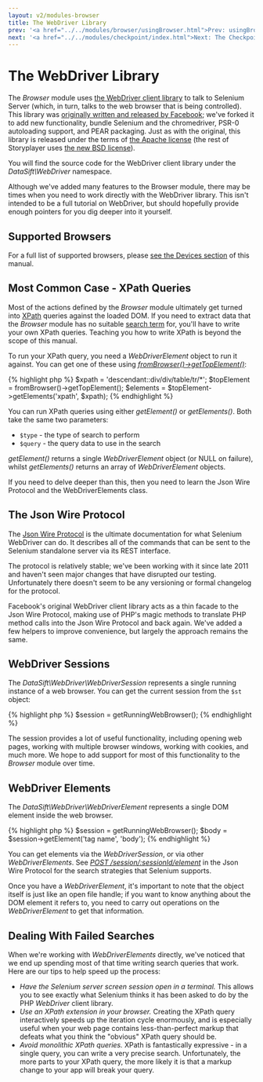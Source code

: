 ```yaml
---
layout: v2/modules-browser
title: The WebDriver Library
prev: '<a href="../../modules/browser/usingBrowser.html">Prev: usingBrowser()</a>'
next: '<a href="../../modules/checkpoint/index.html">Next: The Checkpoint Module</a>'
---
```


# The WebDriver Library

The _Browser_ module uses [the WebDriver client library](https://github.com/datasift/php_webdriver/) to talk to Selenium Server (which, in turn, talks to the web browser that is being controlled).  This library was [originally written and released by Facebook](https://github.com/facebook/php-webdriver); we've forked it to add new functionality, bundle Selenium and the chromedriver, PSR-0 autoloading support, and PEAR packaging.
Just as with the original, this library is released under the terms of [the Apache license](http://opensource.org/licenses/Apache-2.0) (the rest of Storyplayer uses [the new BSD license](http://opensource.org/licenses/BSD-3-Clause)).

You will find the source code for the WebDriver client library under the _DataSift\WebDriver_ namespace.

Although we've added many features to the Browser module, there may be times when you need to work directly with the WebDriver library.  This isn't intended to be a full tutorial on WebDriver, but should hopefully provide enough pointers for you dig deeper into it yourself.

## Supported Browsers

For a full list of supported browsers, please [see the Devices section](../../devices/index.html) of this manual.

## Most Common Case - XPath Queries

Most of the actions defined by the _Browser_ module ultimately get turned into [XPath](http://www.w3.org/TR/xpath/) queries against the loaded DOM.  If you need to extract data that the _Browser_ module has no suitable [search term](searching-the-dom.html) for, you'll have to write your own XPath queries.  Teaching you how to write XPath is beyond the scope of this manual.

To run your XPath query, you need a _WebDriverElement_ object to run it against.  You can get one of these using _[fromBrowser()->getTopElement()](fromBrowser.html#gettopelement)_:

{% highlight php %}
$xpath = 'descendant::div/div/table/tr/*';
$topElement = fromBrowser()->getTopElement();
$elements = $topElement->getElements('xpath', $xpath);
{% endhighlight %}

You can run XPath queries using either _getElement()_ or _getElements()_. Both take the same two parameters:

* `$type` - the type of search to perform
* `$query` - the query data to use in the search

_getElement()_ returns a single _WebDriverElement_ object (or NULL on failure), whilst _getElements()_ returns an array of _WebDriverElement_ objects.

If you need to delve deeper than this, then you need to learn the Json Wire Protocol and the WebDriverElements class.

## The Json Wire Protocol

The [Json Wire Protocol](https://code.google.com/p/selenium/wiki/JsonWireProtocol) is the ultimate documentation for what Selenium WebDriver can do.  It describes all of the commands that can be sent to the Selenium standalone server via its REST interface.

The protocol is relatively stable; we've been working with it since late 2011 and haven't seen major changes that have disrupted our testing.  Unfortunately there doesn't seem to be any versioning or formal changelog for the protocol.

Facebook's original WebDriver client library acts as a thin facade to the Json Wire Protocol, making use of PHP's magic methods to translate PHP method calls into the Json Wire Protocol and back again.  We've added a few helpers to improve convenience, but largely the approach remains the same.

## WebDriver Sessions

The _DataSift\WebDriver\WebDriverSession_ represents a single running instance of a web browser.  You can get the current session from the `$st` object:

{% highlight php %}
$session = getRunningWebBrowser();
{% endhighlight %}

The session provides a lot of useful functionality, including opening web pages, working with multiple browser windows, working with cookies, and much more.  We hope to add support for most of this functionality to the _Browser_ module over time.

## WebDriver Elements

The _DataSift\WebDriver\WebDriverElement_ represents a single DOM element inside the web browser.

{% highlight php %}
$session = getRunningWebBrowser();
$body = $session->getElement('tag name', 'body');
{% endhighlight %}

You can get elements via the _WebDriverSession_, or via other _WebDriverElements_.  See _[POST /session/:sessionId/element](https://code.google.com/p/selenium/wiki/JsonWireProtocol#POST_/session/:sessionId/element)_ in the Json Wire Protocol for the search strategies that Selenium supports.

Once you have a _WebDriverElement_, it's important to note that the object itself is just like an open file handle; if you want to know anything about the DOM element it refers to, you need to carry out operations on the _WebDriverElement_ to get that information.

## Dealing With Failed Searches

When we're working with _WebDriverElements_ directly, we've noticed that we end up spending most of that time writing search queries that work.  Here are our tips to help speed up the process:

* _Have the Selenium server screen session open in a terminal._ This allows you to see exactly what Selenium thinks it has been asked to do by the PHP _WebDriver_ client library.
* _Use an XPath extension in your browser._ Creating the XPath query interactively speeds up the iteration cycle enormously, and is especially useful when your web page contains less-than-perfect markup that defeats what you think the "obvious" XPath query should be.
* _Avoid monolithic XPath queries._ XPath is fantastically expressive - in a single query, you can write a very precise search.  Unfortunately, the more parts to your XPath query, the more likely it is that a markup change to your app will break your query.
